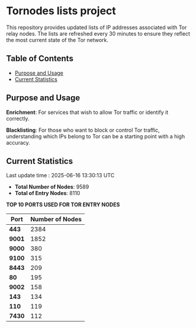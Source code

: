 # Tornodes lists project

This repository provides updated lists of IP addresses associated with Tor relay nodes. The lists are refreshed every 30 minutes to ensure they reflect the most current state of the Tor network.

## Table of Contents

- [Purpose and Usage](#purpose-and-usage)
- [Current Statistics](#current-statistics)


## Purpose and Usage

**Enrichment**: For services that wish to allow Tor traffic or identify it correctly.

**Blacklisting**: For those who want to block or control Tor traffic, understanding which IPs belong to Tor can be a starting point with a high accuracy.

## Current Statistics

Last update time : 2025-06-16 13:30:13 UTC

- **Total Number of Nodes**: 9589
- **Total of Entry Nodes**: 8110

**TOP 10 PORTS USED FOR TOR ENTRY NODES**

| **Port** | **Number of Nodes** |
|------|-----------------|
| **443**   | 2384  |
| **9001**   | 1852  |
| **9000**   | 380  |
| **9100**   | 315  |
| **8443**   | 209  |
| **80**   | 195  |
| **9002**   | 158  |
| **143**   | 134  |
| **110**   | 119  |
| **7430**   | 112  |

